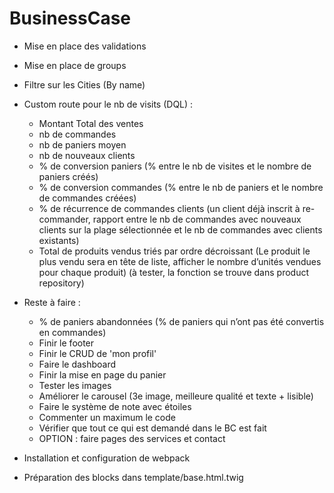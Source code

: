 # BusinessCase
- Mise en place des validations
- Mise en place de groups
- Filtre sur les Cities (By name)
- Custom route pour le nb de visits (DQL) :
    + Montant Total des ventes
    + nb de commandes
    + nb de paniers moyen
    + nb de nouveaux clients
    + % de conversion paniers (% entre le nb de visites et le nombre de paniers créés)
    + % de conversion commandes (% entre le nb de paniers et le nombre de
    commandes créées)
    + % de récurrence de commandes clients (un client déjà inscrit à re-commander,
rapport entre le nb de commandes avec nouveaux clients sur la plage
sélectionnée et le nb de commandes avec clients existants)
    + Total de produits vendus triés par ordre décroissant (Le produit le plus vendu
    sera en tête de liste, afficher le nombre d’unités vendues pour chaque produit) (à tester, la fonction se trouve dans product repository)

- Reste à faire :
    - % de paniers abandonnées (% de paniers qui n’ont pas été convertis en
commandes)
    - Finir le footer
    - Finir le CRUD de 'mon profil'
    - Faire le dashboard
    - Finir la mise en page du panier
    - Tester les images
    - Améliorer le carousel (3e image, meilleure qualité et texte + lisible)
    - Faire le système de note avec étoiles
    - Commenter un maximum le code
    - Vérifier que tout ce qui est demandé dans le BC est fait
    - OPTION : faire pages des services et contact
    
- Installation et configuration de webpack
- Préparation des blocks dans template/base.html.twig